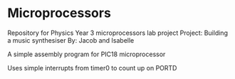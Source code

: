 # Microprocessors
Repository for Physics Year 3 microprocessors lab project
Project: Building a music synthesiser
By: Jacob and Isabelle

A simple assembly program for PIC18 microprocessor

Uses simple interrupts from timer0 to count up on PORTD
